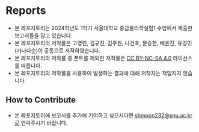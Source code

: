 # Reports

- 본 레포지토리는 2024학년도 1학기 서울대학교 중급물리학실험1 수업에서 제출한 보고서들을 담고 있습니다.
- 본 레포지토리의 저작물은 고영린, 김규진, 김주원, 나건호, 문승현, 배윤진, 유경민(가나다순)이 공동으로 저작하였습니다.
- 본 레포지토리의 저작물 중 폰트를 제외한 저작물은 [CC BY-NC-SA 4.0](https://creativecommons.org/licenses/by-nc-sa/4.0/) 라이선스를 따릅니다.
- 본 레포지토리의 저작물을 사용하여 발생하는 결과에 대해 저작자는 책임지지 않습니다.

## How to Contribute

- 본 레포지토리에 보고서를 추가해 기여하고 싶으시다면 shmoon232@snu.ac.kr로 연락주시기 바랍니다.